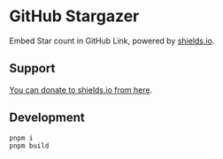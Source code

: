 # GitHub Stargazer

Embed Star count in GitHub Link, powered by [shields.io](https://shields.io/).

## Support

[You can donate to shields.io from here](https://opencollective.com/shields).

## Development

```shell
pnpm i
pnpm build
```
